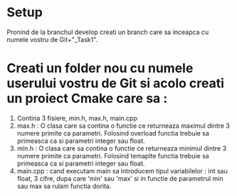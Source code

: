 # Setup 
Pronind de la branchul develop creati un branch care sa inceapca cu numele vostru de Git+"_Task1". 

# Creati un folder nou cu numele userului vostru de Git si acolo creati un proiect Cmake care sa :
1. Contina 3 fisiere, min.h, max.h, main.cpp
2. max.h : O clasa care sa contina o functie ce returneaza maximul dintre 3 numere primite ca parametri. Folosind overload functia trebuie sa primeasca ca si parametri integer sau float.
3. min.h : O clasa care sa contina o functie ce returneaza minimul dintre 3 numere primite ca parametri. Folosind temaplte functia trebuie sa primeasca ca si parametri integer sau float.
4. main.cpp : cand executam main sa introducem tipul variabilelor : int sau float, 3 cifre, dupa care 'min' sau 'max' si in functie de parametrul min sau max sa rulam functia dorita.
